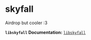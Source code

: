 # skyfall
Airdrop but cooler :3

**`libskyfall` Documentation:** [`libskyfall`](./libskyfall/README.md)
